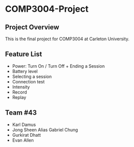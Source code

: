 # COMP3004-Project

## Project Overview
This is the final project for COMP3004 at Carleton University.

## Feature List
- Power: Turn On / Turn Off + Ending a Session
- Battery level
- Selecting a session
- Connection test
- Intensity
- Record
- Replay

## Team #43
- Karl Damus
- Jong Sheen Alias Gabriel Chung
- Gurkirat Dhatt
- Evan Allen
